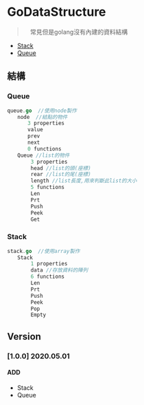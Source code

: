 # GoDataStructure

>　常見但是golang沒有內建的資料結構

- [Stack](#Stack)
- [Queue](#Queue)

## 結構

### Queue

```go
queue.go  //使用node製作
　　node  //結點的物件
　　　　3 properties
　　　　value
　　　　prev
　　　　next
　　　　0 functions
　　Queue //list的物件
　　　　 3 properties
　　　　 head //list的頭(座標)
　　　　 rear //list的尾(座標)
　　　　 length //list長度,用來判斷此list的大小
　　　　 5 functions
　　　　 Len
　　　　 Prt
　　　　 Push
　　　　 Peek
　　　　 Get
```

### Stack

```go
stack.go  //使用array製作
　　Stack
　　　　 1 properties
　　　　 data //存放資料的陣列
　　　　 6 functions
　　　　 Len
　　　　 Prt
　　　　 Push
　　　　 Peek
　　　　 Pop
　　　　 Empty
```

## Version

### [1.0.0] 2020.05.01

#### ADD

- Stack
- Queue
